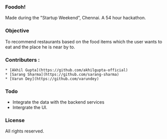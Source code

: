 ### Foodoh!

Made during the "Startup Weekend", Chennai. A 54 hour hackathon.

### Objective

To recommend restaurants based on the food items which the user wants to eat and the place he is near by to.

### Contributers : 
	
	* [Akhil Gupta](https://github.com/akhilgupta-official)
	* [Sarang Sharma](https://github.com/sarang-sharma)
	* [Varun Dey](https://github.com/varundey)

### Todo
  * Integrate the data with the backend services
  * Intergrate the UI.

### License

All rights reserved.
